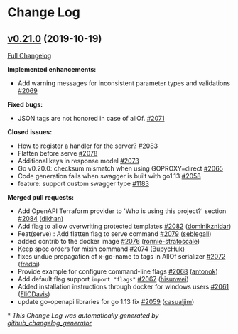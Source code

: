 # Change Log

## [v0.21.0](https://github.com/joomcode/joompro-go-swagger/tree/v0.21.0) (2019-10-19)

[Full Changelog](https://github.com/joomcode/joompro-go-swagger/compare/v0.20.1...v0.21.0)

**Implemented enhancements:**

- Add warning messages for inconsistent parameter types and validations [\#2069](https://github.com/joomcode/joompro-go-swagger/issues/2069)

**Fixed bugs:**

- JSON tags are not honored in case of allOf. [\#2071](https://github.com/joomcode/joompro-go-swagger/issues/2071)

**Closed issues:**

- How to register a handler for the server? [\#2083](https://github.com/joomcode/joompro-go-swagger/issues/2083)
- Flatten before serve [\#2078](https://github.com/joomcode/joompro-go-swagger/issues/2078)
- Additional keys in response model [\#2073](https://github.com/joomcode/joompro-go-swagger/issues/2073)
- Go v0.20.0: checksum mismatch when using GOPROXY=direct [\#2065](https://github.com/joomcode/joompro-go-swagger/issues/2065)
- Code generation fails when swagger is built with go1.13 [\#2058](https://github.com/joomcode/joompro-go-swagger/issues/2058)
- feature: support custom swagger type [\#1183](https://github.com/joomcode/joompro-go-swagger/issues/1183)

**Merged pull requests:**

- Add OpenAPI Terraform provider to 'Who is using this project?' section [\#2084](https://github.com/joomcode/joompro-go-swagger/pull/2084) ([dikhan](https://github.com/dikhan))
- Add flag to allow overwriting protected templates [\#2082](https://github.com/joomcode/joompro-go-swagger/pull/2082) ([dominikznidar](https://github.com/dominikznidar))
- Feat\(serve\) : Add flatten flag to serve command [\#2079](https://github.com/joomcode/joompro-go-swagger/pull/2079) ([seblegall](https://github.com/seblegall))
- added contrib to the docker image [\#2076](https://github.com/joomcode/joompro-go-swagger/pull/2076) ([ronnie-stratoscale](https://github.com/ronnie-stratoscale))
- Keep spec orders for mixin command [\#2074](https://github.com/joomcode/joompro-go-swagger/pull/2074) ([BupycHuk](https://github.com/BupycHuk))
- fixes undue propagation of x-go-name to tags in AllOf serializer [\#2072](https://github.com/joomcode/joompro-go-swagger/pull/2072) ([fredbi](https://github.com/fredbi))
- Provide example for configure command-line flags [\#2068](https://github.com/joomcode/joompro-go-swagger/pull/2068) ([antonok](https://github.com/antonok))
- Add default flag support  `import "flags"` [\#2067](https://github.com/joomcode/joompro-go-swagger/pull/2067) ([hisunwei](https://github.com/hisunwei))
- Added installation instructions through docker for windows users [\#2061](https://github.com/joomcode/joompro-go-swagger/pull/2061) ([EliCDavis](https://github.com/EliCDavis))
- update go-openapi libraries for go 1.13 fix [\#2059](https://github.com/joomcode/joompro-go-swagger/pull/2059) ([casualjim](https://github.com/casualjim))



\* *This Change Log was automatically generated by [github_changelog_generator](https://github.com/skywinder/Github-Changelog-Generator)*
